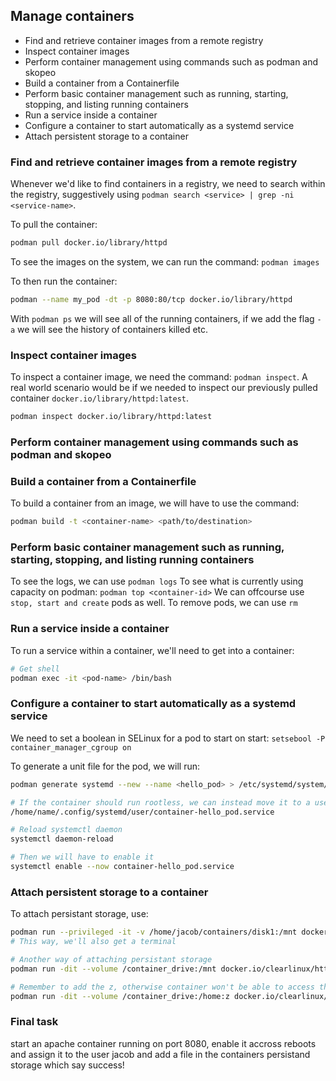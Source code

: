 ## Manage containers

- Find and retrieve container images from a remote registry
- Inspect container images
- Perform container management using commands such as podman and skopeo
- Build a container from a Containerfile
- Perform basic container management such as running, starting, stopping, and listing running containers
- Run a service inside a container
- Configure a container to start automatically as a systemd service
- Attach persistent storage to a container

### Find and retrieve container images from a remote registry
Whenever we'd like to find containers in a registry, we need to search within the registry, suggestively using `podman search <service> | grep -ni <service-name>`. 

To pull the container:
```bash
podman pull docker.io/library/httpd
```

To see the images on the system, we can run the command: `podman images`

To then run the container:
```bash
podman --name my_pod -dt -p 8080:80/tcp docker.io/library/httpd
```
With `podman ps` we will see all of the running containers, if we add the flag `-a` we will see the history of containers killed etc.

### Inspect container images
To inspect a container image, we need the command: `podman inspect`. A real world scenario would be if we needed to inspect our previously pulled container `docker.io/library/httpd:latest`.
```bash
podman inspect docker.io/library/httpd:latest
```


### Perform container management using commands such as podman and skopeo
### Build a container from a Containerfile
To build a container from an image, we will have to use the command:
```bash
podman build -t <container-name> <path/to/destination>
```
### Perform basic container management such as running, starting, stopping, and listing running containers
To see the logs, we can use `podman logs`
To see what is currently using capacity on podman: `podman top <container-id>`
We can offcourse use `stop, start and create` pods as well. 
To remove pods, we can use `rm`
### Run a service inside a container
To run a service within a container, we'll need to get into a container:
```bash
# Get shell
podman exec -it <pod-name> /bin/bash
```
### Configure a container to start automatically as a systemd service
We need to set a boolean in SELinux for a pod to start on start:
`setsebool -P container_manager_cgroup on`

To generate a unit file for the pod, we will run:
```bash
podman generate systemd --new --name <hello_pod> > /etc/systemd/system/container-hello_pod.service

# If the container should run rootless, we can instead move it to a users directory:
/home/name/.config/systemd/user/container-hello_pod.service

# Reload systemctl daemon
systemctl daemon-reload

# Then we will have to enable it
systemctl enable --now container-hello_pod.service
```
### Attach persistent storage to a container
To attach persistant storage, use:
```bash
podman run --privileged -it -v /home/jacob/containers/disk1:/mnt docker.io/library/httpd /bin/bash
# This way, we'll also get a terminal

# Another way of attaching persistant storage
podman run -dit --volume /container_drive:/mnt docker.io/clearlinux/httpd 

# Remember to add the z, otherwise container won't be able to access the storage
podman run -dit --volume /container_drive:/home:z docker.io/clearlinux/httpd

```

### Final task
start an apache container running on port 8080, enable it accross reboots and assign it to the user jacob and add a file in the containers persistand storage which say success! 